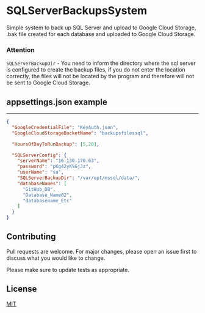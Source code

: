 # SQLServerBackupsSystem
Simple system to back up SQL Server and upload to Google Cloud Storage, .bak file created for each database and uploaded to Google Cloud Storage.


### Attention
`SQLServerBackupDir` - You need to inform the directory where the sql server is configured to create the backup files, if you do not enter the location correctly, the files will not be located by the program and therefore will not be sent to Google Cloud Storage.

## appsettings.json example
----

```json
{
  "GoogleCredentialFile": "KeyAuth.json",
  "GoogleCloudStorageBucketName": "backupsfilessql",

  "HoursOfDayToRunBackup": [5,20],

  "SQLServerConfig": {
    "serverName": "16.130.170.63",
    "password": "pKg42yK%GjJz",
    "userName": "sa",
    "SQLServerBackupDir": "/var/opt/mssql/data/",
    "databaseNames": [
      "GitHub_DB",
      "Database_Name02",
      "databasename_Etc"
    ]
  }
}
```


## Contributing
Pull requests are welcome. For major changes, please open an issue first to discuss what you would like to change.

Please make sure to update tests as appropriate.

## License
[MIT](https://choosealicense.com/licenses/mit/)
